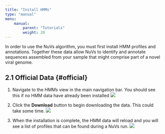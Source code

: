 ```yaml
---
title: "Install HMMs"
type: "manual"
menu:
    manual:
        parent: "Tutorials"
        weight: 20
---
```


In order to use the NuVs algorithm, you must first install HMM profiles and annotations. Together these data allow NuVs to identify and annotate sequences assembled from your sample that might comprise part of a novel viral genome.

## 2.1 Official Data {#official}

1. Navigate to the _HMMs_ view in the main navigation bar. You should see this if no HMM data have already been installed
   ![](/docs_images/hmm_no_data_found.png)

2. Click the <i class="vtfont i-download"></i> **Download** button to begin downloading the data. This could take some time.
   ![](/docs_images/hmm_installing.png)
   
3. When the installation is complete, the HMM data will reload and you will see a list of profiles that can be found during a NuVs run.
   ![](/docs_images/hmm_top.png)




